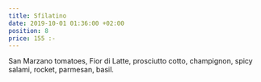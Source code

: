 ```yaml
---
title: Sfilatino
date: 2019-10-01 01:36:00 +02:00
position: 8
price: 155 :-
---
```


San Marzano tomatoes, Fior di Latte, prosciutto cotto, champignon, spicy salami, rocket, parmesan, basil.